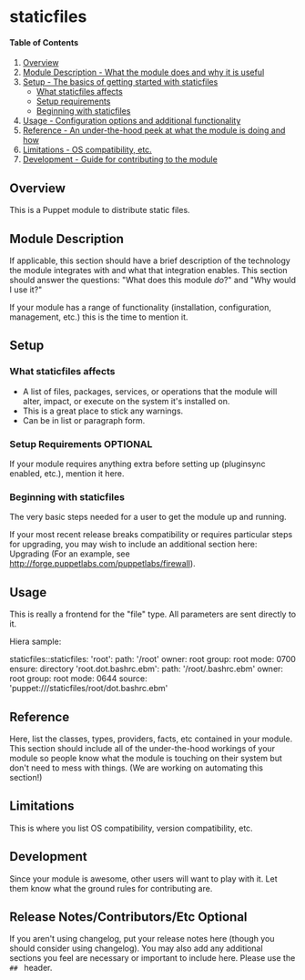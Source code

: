 # staticfiles

#### Table of Contents

1. [Overview](#overview)
2. [Module Description - What the module does and why it is useful](#module-description)
3. [Setup - The basics of getting started with staticfiles](#setup)
    * [What staticfiles affects](#what-staticfiles-affects)
    * [Setup requirements](#setup-requirements)
    * [Beginning with staticfiles](#beginning-with-staticfiles)
4. [Usage - Configuration options and additional functionality](#usage)
5. [Reference - An under-the-hood peek at what the module is doing and how](#reference)
5. [Limitations - OS compatibility, etc.](#limitations)
6. [Development - Guide for contributing to the module](#development)

## Overview

This is a Puppet module to distribute static files.

## Module Description

If applicable, this section should have a brief description of the technology
the module integrates with and what that integration enables. This section
should answer the questions: "What does this module *do*?" and "Why would I use
it?"

If your module has a range of functionality (installation, configuration,
management, etc.) this is the time to mention it.

## Setup

### What staticfiles affects

* A list of files, packages, services, or operations that the module will alter,
  impact, or execute on the system it's installed on.
* This is a great place to stick any warnings.
* Can be in list or paragraph form.

### Setup Requirements **OPTIONAL**

If your module requires anything extra before setting up (pluginsync enabled,
etc.), mention it here.

### Beginning with staticfiles

The very basic steps needed for a user to get the module up and running.

If your most recent release breaks compatibility or requires particular steps
for upgrading, you may wish to include an additional section here: Upgrading
(For an example, see http://forge.puppetlabs.com/puppetlabs/firewall).

## Usage

This is really a frontend for the "file" type.  All parameters are sent
directly to it.

Hiera sample:

staticfiles::staticfiles:
  'root':
    path:    '/root'
    owner:   root
    group:   root
    mode:    0700
    ensure:  directory
  'root.dot.bashrc.ebm':
    path:    '/root/.bashrc.ebm'
    owner:   root
    group:   root
    mode:    0644
    source:  'puppet:///staticfiles/root/dot.bashrc.ebm'


## Reference

Here, list the classes, types, providers, facts, etc contained in your module.
This section should include all of the under-the-hood workings of your module so
people know what the module is touching on their system but don't need to mess
with things. (We are working on automating this section!)

## Limitations

This is where you list OS compatibility, version compatibility, etc.

## Development

Since your module is awesome, other users will want to play with it. Let them
know what the ground rules for contributing are.

## Release Notes/Contributors/Etc **Optional**

If you aren't using changelog, put your release notes here (though you should
consider using changelog). You may also add any additional sections you feel are
necessary or important to include here. Please use the `## ` header.
